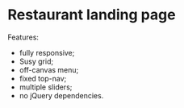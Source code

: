 # Restaurant landing page

Features:
- fully responsive;
- Susy grid;
- off-canvas menu;
- fixed top-nav;
- multiple sliders;
- no jQuery dependencies.

